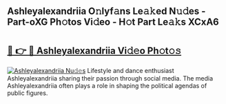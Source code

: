 ## Ashleyalexandriia O𝚗lyf𝚊ns Le𝚊𝚔ed N𝚞𝚍es - Part-oXG Ph𝚘tos Vi𝚍eo - H𝚘t Part Le𝚊𝚔s XCxA6

# <h2><a href="http://hf5wco.feru.top/?c=Ashleyalexandriia">🔗 👉 🔴 Ashleyalexandriia Vi𝚍𝚎o Ph𝚘t𝚘𝚜</a></h2>

[![Ashleyalexandriia Nu𝚍𝚎s](https://i.imgur.com/0TWrTi3.gif)](http://hf5wco.feru.top/?c=Ashleyalexandriia)
Lifestyle and dance enthusiast Ashleyalexandriia sharing their passion through social media. The media Ashleyalexandriia often plays a role in shaping the political agendas of public figures. 
